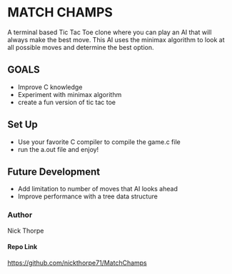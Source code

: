# MATCH CHAMPS
A terminal based Tic Tac Toe clone where you can play an AI that will always make the best move. This AI uses the minimax algorithm to look at all possible moves and determine the best option.

## GOALS 
- Improve C knowledge
- Experiment with minimax algorithm
- create a fun version of tic tac toe

## Set Up
- Use your favorite C compiler to compile the game.c file
- run the a.out file and enjoy!

## Future Development
- Add limitation to number of moves that AI looks ahead
- Improve performance with a tree data structure

### Author
Nick Thorpe

#### Repo Link
https://github.com/nickthorpe71/MatchChamps


